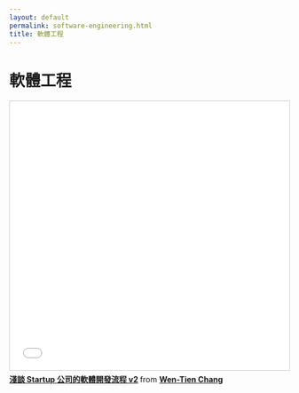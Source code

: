 ```yaml
---
layout: default
permalink: software-engineering.html
title: 軟體工程
---
```


# 軟體工程

<iframe src="//www.slideshare.net/slideshow/embed_code/key/D2nRfxNF2rcAWs" width="595" height="485" frameborder="0" marginwidth="0" marginheight="0" scrolling="no" style="border:1px solid #CCC; border-width:1px; margin-bottom:5px; max-width: 100%;" allowfullscreen> </iframe> <div style="margin-bottom:5px"> <strong> <a href="//www.slideshare.net/ihower/startup-55594933" title="淺談 Startup 公司的軟體開發流程 v2" target="_blank">淺談 Startup 公司的軟體開發流程 v2</a> </strong> from <strong><a target="_blank" href="//www.slideshare.net/ihower">Wen-Tien Chang</a></strong> </div>